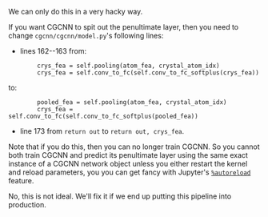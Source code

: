 We can only do this in a very hacky way.

If you want CGCNN to spit out the penultimate layer, then you need to change `cgcnn/cgcnn/model.py`'s following lines:
- lines 162--163 from:
```
        crys_fea = self.pooling(atom_fea, crystal_atom_idx)
        crys_fea = self.conv_to_fc(self.conv_to_fc_softplus(crys_fea))
```
to:
```
        pooled_fea = self.pooling(atom_fea, crystal_atom_idx)
        crys_fea = self.conv_to_fc(self.conv_to_fc_softplus(pooled_fea))
```
- line 173 from `return out` to `return out, crys_fea`.

Note that if you do this, then you can no longer train CGCNN.
So you cannot both train CGCNN and predict its penultimate layer using the same exact instance of a CGCNN network object unless you either restart the kernel and reload parameters, you you can get fancy with Jupyter's [`%autoreload`](https://ipython.org/ipython-doc/3/config/extensions/autoreload.html) feature.

No, this is not ideal.
We'll fix it if we end up putting this pipeline into production.
